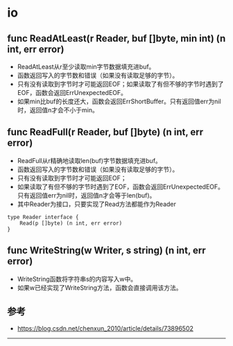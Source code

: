 # io


## func ReadAtLeast(r Reader, buf []byte, min int) (n int, err error)

* ReadAtLeast从r至少读取min字节数据填充进buf。
* 函数返回写入的字节数和错误（如果没有读取足够的字节）。
* 只有没有读取到字节时才可能返回EOF；如果读取了有但不够的字节时遇到了EOF，函数会返回ErrUnexpectedEOF。
* 如果min比buf的长度还大，函数会返回ErrShortBuffer。只有返回值err为nil时，返回值n才会不小于min。

## func ReadFull(r Reader, buf []byte) (n int, err error)

* ReadFull从r精确地读取len(buf)字节数据填充进buf。
* 函数返回写入的字节数和错误（如果没有读取足够的字节）。
* 只有没有读取到字节时才可能返回EOF；
* 如果读取了有但不够的字节时遇到了EOF，函数会返回ErrUnexpectedEOF。 只有返回值err为nil时，返回值n才会等于len(buf)。
* 其中Reader为接口，只要实现了Read方法都能作为Reader

```
type Reader interface {
	Read(p []byte) (n int, err error)
}
```


## func WriteString(w Writer, s string) (n int, err error)

* WriteString函数将字符串s的内容写入w中。
* 如果w已经实现了WriteString方法，函数会直接调用该方法。



## 参考

* <https://blog.csdn.net/chenxun_2010/article/details/73896502>



















---
